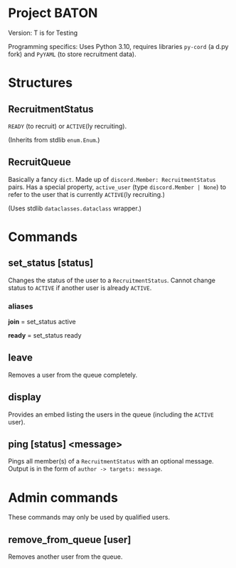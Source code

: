 # Project BATON
Version: T is for Testing

Programming specifics: Uses Python 3.10, requires libraries `py-cord` (a d.py fork) and `PyYAML` (to store recruitment data).
# Structures
## RecruitmentStatus
`READY` (to recruit) or `ACTIVE`(ly recruiting). 

(Inherits from stdlib `enum.Enum`.)
## RecruitQueue
Basically a fancy `dict`. Made up of `discord.Member: RecruitmentStatus` pairs. Has a special property, `active_user` (type `discord.Member | None`) to refer to the user that is currently `ACTIVE`(ly recruiting.)

(Uses stdlib `dataclasses.dataclass` wrapper.)
# Commands
## set_status \[status]
Changes the status of the user to a `RecruitmentStatus`. Cannot change status to `ACTIVE` if another user is already `ACTIVE`.
### aliases
**join** = set_status active

**ready** = set_status ready
## leave
Removes a user from the queue completely.
## display
Provides an embed listing the users in the queue (including the `ACTIVE` user).
## ping \[status] \<message>
Pings all member(s) of a `RecruitmentStatus` with an optional message. Output is in the form of `author -> targets: message`.
# Admin commands
These commands may only be used by qualified users.
## remove_from_queue \[user]
Removes another user from the queue.